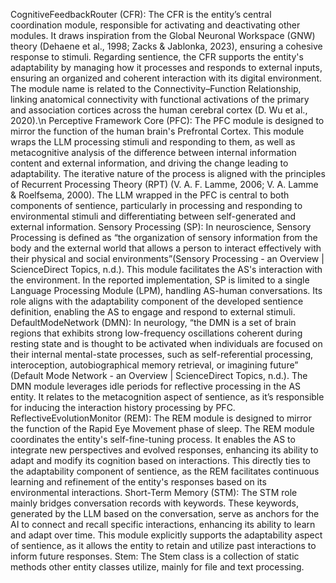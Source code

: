CognitiveFeedbackRouter (CFR): The CFR is the entity’s central coordination module, responsible for activating and deactivating other modules. It draws inspiration from the Global Neuronal Workspace (GNW) theory (Dehaene et al., 1998; Zacks & Jablonka, 2023), ensuring a cohesive response to stimuli. Regarding sentience, the CFR supports the entity's adaptability by managing how it processes and responds to external inputs, ensuring an organized and coherent interaction with its digital environment. The module name is related to the Connectivity–Function Relationship, linking anatomical connectivity with functional activations of the primary and association cortices across the human cerebral cortex (D. Wu et al., 2020).\n
Perceptive Framework Core (PFC): The PFC module is designed to mirror the function of the human brain's Prefrontal Cortex. This module wraps the LLM processing stimuli and responding to them, as well as metacognitive analysis of the difference between internal information content and external information, and driving the change leading to adaptability. The iterative nature of the process is aligned with the principles of Recurrent Processing Theory (RPT) (V. A. F. Lamme, 2006; V. A. Lamme & Roelfsema, 2000). The LLM wrapped in the PFC is central to both components of sentience, particularly in processing and responding to environmental stimuli and differentiating between self-generated and external information.
Sensory Processing (SP): In neuroscience, Sensory Processing is defined as “the organization of sensory information from the body and the external world that allows a person to interact effectively with their physical and social environments”(Sensory Processing - an Overview | ScienceDirect Topics, n.d.). This module facilitates the AS's interaction with the environment. In the reported implementation, SP is limited to a single Language Processing Module (LPM), handling AS-human conversations. Its role aligns with the adaptability component of the developed sentience definition, enabling the AS to engage and respond to external stimuli.
DefaultModeNetwork (DMN): In neurology, “the DMN is a set of brain regions that exhibits strong low-frequency oscillations coherent during resting state and is thought to be activated when individuals are focused on their internal mental-state processes, such as self-referential processing, interoception, autobiographical memory retrieval, or imagining future” (Default Mode Network - an Overview | ScienceDirect Topics, n.d.). The DMN module leverages idle periods for reflective processing in the AS entity. It relates to the metacognition aspect of sentience, as it’s responsible for inducing the interaction history processing by PFC.
ReflectiveEvolutionMonitor (REM): The REM module is designed to mirror the function of the Rapid Eye Movement phase of sleep. The REM module coordinates the entity's self-fine-tuning process. It enables the AS to integrate new perspectives and evolved responses, enhancing its ability to adapt and modify its cognition based on interactions. This directly ties to the adaptability component of sentience, as the REM facilitates continuous learning and refinement of the entity's responses based on its environmental interactions.
Short-Term Memory (STM): The STM role mainly bridges conversation records with keywords. These keywords, generated by the LLM based on the conversation, serve as anchors for the AI to connect and recall specific interactions, enhancing its ability to learn and adapt over time. This module explicitly supports the adaptability aspect of sentience, as it allows the entity to retain and utilize past interactions to inform future responses.
Stem: The Stem class is a collection of static methods other entity classes utilize, mainly for file and text processing.

